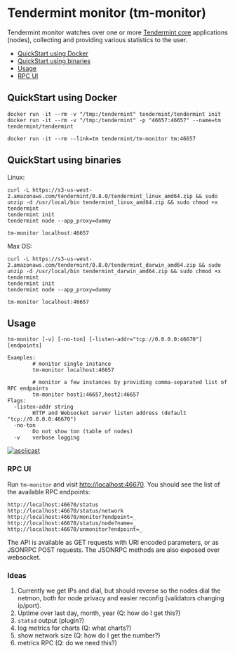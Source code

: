 # Tendermint monitor (tm-monitor)

Tendermint monitor watches over one or more [Tendermint
core](https://github.com/tendermint/tendermint) applications (nodes),
collecting and providing various statistics to the user.

* [QuickStart using Docker](#quickstart-using-docker)
* [QuickStart using binaries](#quickstart-using-binaries)
* [Usage](#usage)
* [RPC UI](#rpc-ui)

## QuickStart using Docker

```
docker run -it --rm -v "/tmp:/tendermint" tendermint/tendermint init
docker run -it --rm -v "/tmp:/tendermint" -p "46657:46657" --name=tm tendermint/tendermint

docker run -it --rm --link=tm tendermint/tm-monitor tm:46657
```

## QuickStart using binaries

Linux:

```
curl -L https://s3-us-west-2.amazonaws.com/tendermint/0.8.0/tendermint_linux_amd64.zip && sudo unzip -d /usr/local/bin tendermint_linux_amd64.zip && sudo chmod +x tendermint
tendermint init
tendermint node --app_proxy=dummy

tm-monitor localhost:46657
```

Max OS:

```
curl -L https://s3-us-west-2.amazonaws.com/tendermint/0.8.0/tendermint_darwin_amd64.zip && sudo unzip -d /usr/local/bin tendermint_darwin_amd64.zip && sudo chmod +x tendermint
tendermint init
tendermint node --app_proxy=dummy

tm-monitor localhost:46657
```

## Usage

```
tm-monitor [-v] [-no-ton] [-listen-addr="tcp://0.0.0.0:46670"] [endpoints]

Examples:
        # monitor single instance
        tm-monitor localhost:46657

        # monitor a few instances by providing comma-separated list of RPC endpoints
        tm-monitor host1:46657,host2:46657
Flags:
  -listen-addr string
        HTTP and Websocket server listen address (default "tcp://0.0.0.0:46670")
  -no-ton
        Do not show ton (table of nodes)
  -v    verbose logging
```

[![asciicast](https://asciinema.org/a/105449.png)](https://asciinema.org/a/105449)

### RPC UI

Run `tm-monitor` and visit [http://localhost:46670](http://localhost:46670).
You should see the list of the available RPC endpoints:

```
http://localhost:46670/status
http://localhost:46670/status/network
http://localhost:46670/monitor?endpoint=_
http://localhost:46670/status/node?name=_
http://localhost:46670/unmonitor?endpoint=_
```

The API is available as GET requests with URI encoded parameters, or as JSONRPC
POST requests. The JSONRPC methods are also exposed over websocket.

### Ideas

1. Currently we get IPs and dial, but should reverse so the nodes dial the netmon, both for node privacy and easier reconfig (validators changing ip/port).
2. Uptime over last day, month, year (Q: how do I get this?)
3. `statsd` output (plugin?)
4. log metrics for charts (Q: what charts?)
5. show network size (Q: how do I get the number?)
6. metrics RPC (Q: do we need this?)
